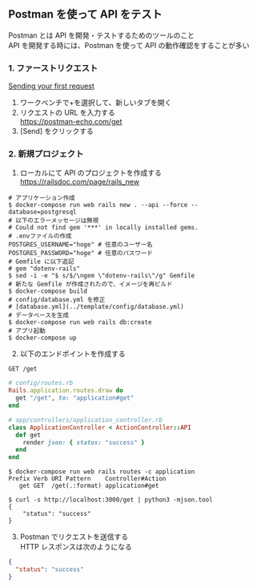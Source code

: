 ## Postman を使って API をテスト
Postman とは API を開発・テストするためのツールのこと  
API を開発する時には、Postman を使って API の動作確認をすることが多い  

### 1. ファーストリクエスト
[Sending your first request](https://learning.postman.com/docs/getting-started/sending-the-first-request/)
1. ワークベンチで+を選択して、新しいタブを開く
2. リクエストの URL を入力する  
   https://postman-echo.com/get
3. [Send] をクリックする

### 2. 新規プロジェクト
1. ローカルにて API のプロジェクトを作成する  
https://railsdoc.com/page/rails_new
```console
# アプリケーション作成
$ docker-compose run web rails new . --api --force --database=postgresql
# 以下のエラーメッセージは無視
# Could not find gem '***' in locally installed gems.
# .envファイルの作成
POSTGRES_USERNAME="hoge" # 任意のユーザー名
POSTGRES_PASSWORD="hoge" # 任意のパスワード
# Gemfile に以下追記
# gem "dotenv-rails"
$ sed -i -e "$ s/$/\ngem \"dotenv-rails\"/g" Gemfile
# 新たな Gemfile が作成されたので、イメージを再ビルド
$ docker-compose build
# config/database.yml を修正
# [database.yml](../template/config/database.yml)
# データベースを生成
$ docker-compose run web rails db:create
# アプリ起動
$ docker-compose up
```

2. 以下のエンドポイントを作成する  
```text
GET /get
```

```rb
# config/routes.rb
Rails.application.routes.draw do
  get "/get", to: "application#get"
end
```

```rb
# app/controllers/application_controller.rb
class ApplicationController < ActionController::API
  def get
    render json: { status: "success" }
  end
end
```

```console
$ docker-compose run web rails routes -c application
Prefix Verb URI Pattern    Controller#Action
   get GET  /get(.:format) application#get
```

```console
$ curl -s http://localhost:3000/get | python3 -mjson.tool
{
    "status": "success"
}
```

3. Postman でリクエストを送信する  
HTTP レスポンスは次のようになる  

```json
{
  "status": "success"
}
```

